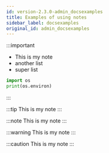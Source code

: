 ```yaml
---
id: version-2.3.0-admin_docsexamples
title: Examples of using notes
sidebar_label: docsexamples
original_id: admin_docsexamples
---
```


:::important

-   This is my note
-   another list
-   super list

```python
import os
print(os.environ)
```

:::

:::tip
This is my note
:::

:::note
This is my note
:::

:::warning
This is my note
:::

:::caution
This is my note
:::
